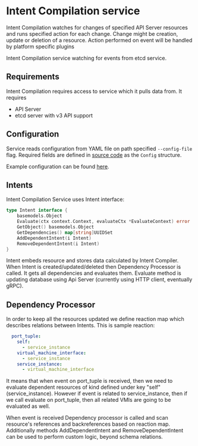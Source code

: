# Intent Compilation service

Intent Compilation watches for changes of specified API Server resources and runs specified action for each change.
Change might be creation, update or deletion of a resource.
Action performed on event will be handled by platform specific plugins

Intent Compilation service watching for events from etcd service.

## Requirements

Intent Compilation requires access to service which it pulls data from.
It requires
* API Server
* etcd server with v3 API support

## Configuration

Service reads configuration from YAML file on path specified `--config-file` flag.
Required fields are defined in [source code](../pkg/compilation/config/config.go)
as the `Config` structure.

Example configuration can be found [here](../sample/contrail.yml).

## Intents

Intent Compilation Service uses Intent interface:

``` Go
type Intent interface {
    basemodels.Object
    Evaluate(ctx context.Context, evaluateCtx *EvaluateContext) error
    GetObject() basemodels.Object
    GetDependencies() map[string]UUIDSet
    AddDependentIntent(i Intent)
    RemoveDependentIntent(i Intent)
}
```

Intent embeds resource and stores data calculated by Intent Compiler.
When Intent is created/updated/deleted then Dependency Processor is called. It gets all dependencies and evaluates them. Evaluate method is updating database using Api Server (currently using HTTP client, eventually gRPC).

## Dependency Processor

In order to keep all the resources updated we define reaction map which describes relations between Intents. This is sample reaction:

``` YAML
  port_tuple:
    self:
      - service_instance
    virtual_machine_interface:
      - service_instance
    service_instance:
      - virtual_machine_interface
```

It means that when event on port_tuple is received, then we need to evaluate dependent resources of kind defined under key "self" (service_instance). However if event is related to service_instance, then if we call evaluate on port_tuple, then all related VMIs are going to be evaluated as well.

When event is received Dependency processor is called and scan resource's references and backreferences based on reaction map. Additionally methods AddDependentIntent and RemoveDependentIntent can be used to perform custom logic, beyond schema relations.